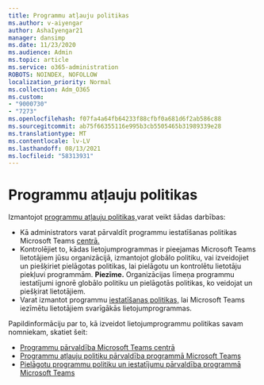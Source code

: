 ```yaml
---
title: Programmu atļauju politikas
ms.author: v-aiyengar
author: AshaIyengar21
manager: dansimp
ms.date: 11/23/2020
ms.audience: Admin
ms.topic: article
ms.service: o365-administration
ROBOTS: NOINDEX, NOFOLLOW
localization_priority: Normal
ms.collection: Adm_O365
ms.custom:
- "9000730"
- "7273"
ms.openlocfilehash: f07fa4a64fb64233f88cfbf0a681d6f2ab586c88
ms.sourcegitcommit: ab75f66355116e995b3cb5505465b31989339e28
ms.translationtype: MT
ms.contentlocale: lv-LV
ms.lasthandoff: 08/13/2021
ms.locfileid: "58313931"
---
```

# <a name="app-permission-policies"></a>Programmu atļauju politikas

Izmantojot [programmu atļauju politikas,](https://docs.microsoft.com/microsoftteams/teams-app-permission-policies)varat veikt šādas darbības:
- Kā administrators varat pārvaldīt programmu iestatīšanas politikas Microsoft Teams [centrā.](https://admin.teams.microsoft.com/policies/app-permission)
- Kontrolējiet to, kādas lietojumprogrammas ir pieejamas Microsoft Teams [](https://docs.microsoft.com/microsoftteams/teams-app-permission-policies#create-a-custom-app-permission-policy) lietotājiem jūsu organizācijā, izmantojot globālo politiku, vai izveidojiet un piešķiriet pielāgotas politikas, lai pielāgotu un kontrolētu lietotāju piekļuvi programmām. 
**Piezīme.** Organizācijas līmeņa programmu iestatījumi ignorē globālo politiku un pielāgotās politikas, ko veidojat un piešķirat lietotājiem.
- Varat izmantot programmu [iestatīšanas politikas,](https://docs.microsoft.com/microsoftteams/teams-app-setup-policies) lai Microsoft Teams iezīmētu lietotājiem svarīgākās lietojumprogrammas. 


Papildinformāciju par to, kā izveidot lietojumprogrammu politikas savam nomniekam, skatiet šeit:
- [Programmu pārvaldība Microsoft Teams centrā](https://docs.microsoft.com/MicrosoftTeams/manage-apps)
- [Programmu atļauju politiku pārvaldība programmā Microsoft Teams](https://docs.microsoft.com/microsoftteams/teams-app-permission-policies)
- [Pielāgotu programmu politiku un iestatījumu pārvaldība programmā Microsoft Teams](https://docs.microsoft.com/MicrosoftTeams/teams-custom-app-policies-and-settings)
